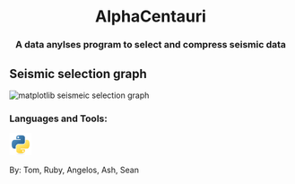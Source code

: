<h1 align="center"> AlphaCentauri</h1>
<h3 align="center">A data anylses program to select and compress seismic data</h3>
<h2>Seismic selection graph</h2>

<img src="../../Figure1.png" alt="matplotlib seismeic selection graph"/>

<h3 align="left">Languages and Tools:</h3>
<p align="left"> <a href="https://www.python.org" target="_blank" rel="noreferrer"> <img src="https://raw.githubusercontent.com/devicons/devicon/master/icons/python/python-original.svg" alt="python" width="40" height="40"/> </a> </p>
<p>By: Tom, Ruby, Angelos, Ash, Sean</p>

